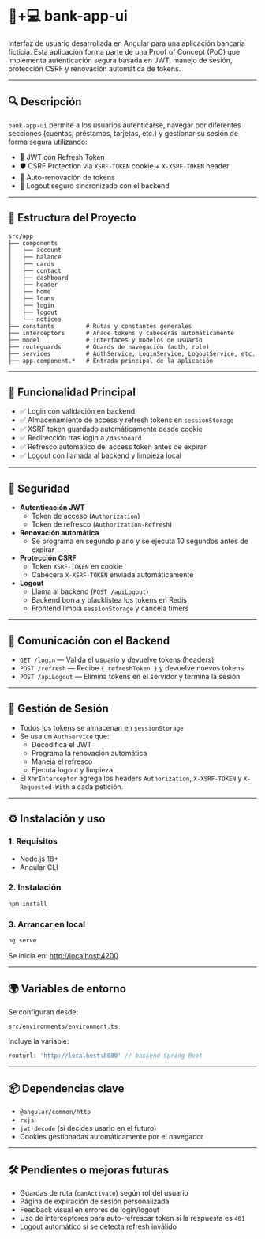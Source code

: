
# 🏦+💻 bank-app-ui

Interfaz de usuario desarrollada en Angular para una aplicación bancaria ficticia. Esta aplicación forma parte de una Proof of Concept (PoC) que implementa autenticación segura basada en JWT, manejo de sesión, protección CSRF y renovación automática de tokens.

---

## 🔍 Descripción

`bank-app-ui` permite a los usuarios autenticarse, navegar por diferentes secciones (cuentas, préstamos, tarjetas, etc.) y gestionar su sesión de forma segura utilizando:

- 🔐 JWT con Refresh Token
- 🛡️ CSRF Protection via `XSRF-TOKEN` cookie + `X-XSRF-TOKEN` header
- 🔄 Auto-renovación de tokens
- 🚪 Logout seguro sincronizado con el backend

---

## 🧱 Estructura del Proyecto

```
src/app
├── components
│   ├── account
│   ├── balance
│   ├── cards
│   ├── contact
│   ├── dashboard
│   ├── header
│   ├── home
│   ├── loans
│   ├── login
│   ├── logout
│   └── notices
├── constants         # Rutas y constantes generales
├── interceptors      # Añade tokens y cabeceras automáticamente
├── model             # Interfaces y modelos de usuario
├── routeguards       # Guards de navegación (auth, role)
├── services          # AuthService, LoginService, LogoutService, etc.
├── app.component.*   # Entrada principal de la aplicación
```

---

## 🧪 Funcionalidad Principal

- ✅ Login con validación en backend
- ✅ Almacenamiento de access y refresh tokens en `sessionStorage`
- ✅ XSRF token guardado automáticamente desde cookie
- ✅ Redirección tras login a `/dashboard`
- ✅ Refresco automático del access token antes de expirar
- ✅ Logout con llamada al backend y limpieza local

---

## 🔐 Seguridad

- **Autenticación JWT**
  - Token de acceso (`Authorization`)
  - Token de refresco (`Authorization-Refresh`)
- **Renovación automática**
  - Se programa en segundo plano y se ejecuta 10 segundos antes de expirar
- **Protección CSRF**
  - Token `XSRF-TOKEN` en cookie
  - Cabecera `X-XSRF-TOKEN` enviada automáticamente
- **Logout**
  - Llama al backend (`POST /apiLogout`)
  - Backend borra y blacklistea los tokens en Redis
  - Frontend limpia `sessionStorage` y cancela timers

---

## 🔁 Comunicación con el Backend

- `GET /login` — Valida el usuario y devuelve tokens (headers)
- `POST /refresh` — Recibe `{ refreshToken }` y devuelve nuevos tokens
- `POST /apiLogout` — Elimina tokens en el servidor y termina la sesión

---

## 🧠 Gestión de Sesión

- Todos los tokens se almacenan en `sessionStorage`
- Se usa un `AuthService` que:
  - Decodifica el JWT
  - Programa la renovación automática
  - Maneja el refresco
  - Ejecuta logout y limpieza
- El `XhrInterceptor` agrega los headers `Authorization`, `X-XSRF-TOKEN` y `X-Requested-With` a cada petición.

---

## ⚙️ Instalación y uso

### 1. Requisitos

- Node.js 18+
- Angular CLI

### 2. Instalación

```bash
npm install
```

### 3. Arrancar en local

```bash
ng serve
```

Se inicia en: [http://localhost:4200](http://localhost:4200)

---

## 🌍 Variables de entorno

Se configuran desde:

```
src/environments/environment.ts
```

Incluye la variable:

```ts
rooturl: 'http://localhost:8080' // backend Spring Boot
```

---

## 📦 Dependencias clave

- `@angular/common/http`
- `rxjs`
- `jwt-decode` (si decides usarlo en el futuro)
- Cookies gestionadas automáticamente por el navegador

---

## 🛠️ Pendientes o mejoras futuras

- Guardas de ruta (`canActivate`) según rol del usuario
- Página de expiración de sesión personalizada
- Feedback visual en errores de login/logout
- Uso de interceptores para auto-refrescar token si la respuesta es `401`
- Logout automático si se detecta refresh inválido

